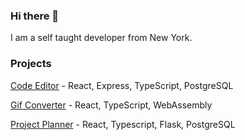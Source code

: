 ### Hi there 👋

I am a self taught developer from New York.

### Projects

[Code Editor](https://github.com/jaydenkwright/code-editor) - React, Express, TypeScript, PostgreSQL

[Gif Converter](https://github.com/jaydenkwright/gifconverter) - React, TypeScript, WebAssembly

[Project Planner](https://github.com/jaydenkwright/project-planner) - React, Typescript, Flask, PostgreSQL



<!--
**jaydenkwright/jaydenkwright** is a ✨ _special_ ✨ repository because its `README.md` (this file) appears on your GitHub profile.

Here are some ideas to get you started:

- 🔭 I’m currently working on ...
- 🌱 I’m currently learning ...
- 👯 I’m looking to collaborate on ...
- 🤔 I’m looking for help with ...
- 💬 Ask me about ...
- 📫 How to reach me: ...
- 😄 Pronouns: ...
- ⚡ Fun fact: ...
-->
